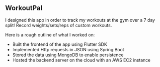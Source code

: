 
## WorkoutPal
I designed this app in order to track my workouts at the gym over a 7 day split! Record weights/sets/reps of custom workouts.

Here is a rough outline of what I worked on:

- Built the frontend of the app using Flutter SDK
- Implemented Http requests in JSON using Spring Boot 
- Stored the data using MongoDB to enable persistence 
- Hosted the backend server on the cloud with an AWS EC2 instance






